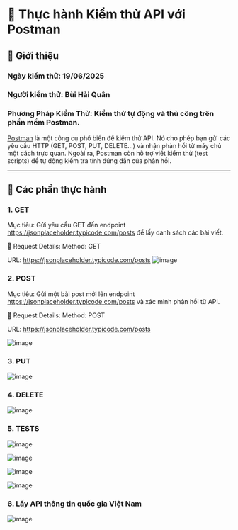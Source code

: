 # 🧪 Thực hành Kiểm thử API với Postman

## 🚀 Giới thiệu

### Ngày kiểm thử: 19/06/2025

### Người kiểm thử: Bùi Hải Quân

### Phương Pháp Kiểm Thử: Kiểm thử tự động và thủ công trên phần mềm Postman.

[Postman](https://www.postman.com) là một công cụ phổ biến để kiểm thử API. Nó cho phép bạn gửi các yêu cầu HTTP (GET, POST, PUT, DELETE...) và nhận phản hồi từ máy chủ một cách trực quan. Ngoài ra, Postman còn hỗ trợ viết kiểm thử (test scripts) để tự động kiểm tra tính đúng đắn của phản hồi.

---

## 📌 Các phần thực hành

### 1. GET

Mục tiêu: Gửi yêu cầu GET đến endpoint https://jsonplaceholder.typicode.com/posts để lấy danh sách các bài viết.

🔹 Request Details:
Method: GET

URL: https://jsonplaceholder.typicode.com/posts
![image](https://github.com/user-attachments/assets/3f3c6752-4fd5-46c6-9efc-520b57add3d0)

### 2. POST

Mục tiêu: Gửi một bài post mới lên endpoint https://jsonplaceholder.typicode.com/posts và xác minh phản hồi từ API.

🔹 Request Details:
Method: POST

URL: https://jsonplaceholder.typicode.com/posts

![image](https://github.com/user-attachments/assets/4c920607-e196-45ce-a6eb-9443b944803d)

### 3. PUT

![image](https://github.com/user-attachments/assets/1a31a52a-69ff-42d2-b541-3efbfc9dfefb)

### 4. DELETE

![image](https://github.com/user-attachments/assets/5e902e62-f487-4c16-9b66-6487810b7c4f)

### 5. TESTS

![image](https://github.com/user-attachments/assets/4f9da500-fb91-4171-adf9-843fa75987a5)

![image](https://github.com/user-attachments/assets/ee4738a7-043d-4e03-9f42-b011dd2af27d)

![image](https://github.com/user-attachments/assets/15d5d1b0-4d44-4b13-9b1b-77427e99a93a)

![image](https://github.com/user-attachments/assets/d181c627-c75b-4dfe-8ef8-e33ad8ebc25f)

### 6. Lấy API thông tin quốc gia Việt Nam

![image](https://github.com/user-attachments/assets/e8e6c6ff-03cf-4765-aabb-03f363e499ac)
